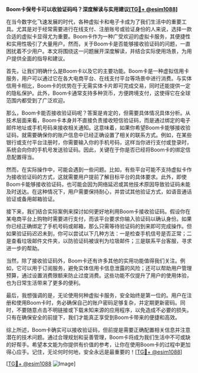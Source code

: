 **Boom卡保号卡可以收验证码吗？深度解读与实用建议[[TG💪+ @esim1088](https://t.me/s/esim1088)]**

在当今数字化飞速发展的时代，各种虚拟卡和电子卡成为了我们生活中的重要工具。尤其是对于经常需要进行在线支付、注册账号或验证身份的人来说，选择一款合适的虚拟卡显得尤为重要。Boom卡作为一种广受欢迎的虚拟卡服务，其便捷性和实用性吸引了大量用户。然而，关于Boom卡是否能够接收验证码的问题，一直困扰着不少用户。本文将围绕这一问题展开深度解读，并结合实际使用场景，为用户提供全面的指导和建议。

首先，让我们明确什么是Boom卡以及它的主要功能。Boom卡是一种虚拟信用卡服务，用户可以通过它在各大电商平台、在线支付平台等场景中进行消费。与实体信用卡相比，Boom卡的优势在于无需实体卡片即可完成交易，同时还能提供一定的隐私保护。此外，Boom卡通常支持多种货币，方便跨境支付，这使得它在全球范围内都受到了广泛欢迎。

那么，Boom卡能否接收验证码呢？答案是肯定的，但需要具体情况具体分析。从技术层面来看，Boom卡本身并不直接负责接收短信验证码，而是通过绑定的电子邮件地址或手机号码来接收相关通知。这意味着，如果你希望Boom卡能够接收验证码，就需要确保你的账户信息中已经正确设置了相关的联系方式。例如，在某些银行或支付平台注册时，你需要输入你的手机号码，这样当你进行支付或登录时，系统会向你的手机号发送验证码。因此，关键在于你是否已经将Boom卡的绑定信息配置得当。

然而，在实际操作中，可能会遇到一些问题。比如，有些平台可能不支持虚拟卡作为接收验证码的方式，这就需要用户提前了解目标平台的具体要求。此外，即使Boom卡能够接收验证码，也可能会因为网络延迟或其他技术原因导致验证码未能及时送达。在这种情况下，用户需要保持耐心，并尝试其他验证方式，如语音通话验证或备用邮箱验证。

接下来，我们结合实际案例来探讨如何更好地利用Boom卡接收验证码。假设你在某电商平台上购物时需要进行支付，而该平台要求你输入验证码以确认身份。如果你已经正确绑定了手机号码或邮箱，那么只需等待验证码的到来即可完成操作。但如果验证码迟迟未到，你可以尝试以下几种方法：一是检查手机信号是否正常；二是查看垃圾邮件文件夹，以防验证码被误判为垃圾邮件；三是联系平台客服，寻求进一步的帮助。

当然，除了接收验证码外，Boom卡还有许多其他的实用功能值得我们关注。例如，它可以用于订阅服务，避免实体信用卡信息泄露的风险；还可以帮助用户管理预算，通过设置消费限额来防止过度消费。这些功能不仅提升了用户的使用体验，也为日常生活带来了更多的便利。

最后，我想强调的是，无论使用何种虚拟卡服务，安全始终是第一位的。用户在注册和使用Boom卡时，务必确保自己的账户密码足够复杂，并定期更新密码。同时，不要随意点击不明链接或下载未知来源的应用程序，以免造成不必要的损失。只有在确保安全的前提下，我们才能真正享受到Boom卡带来的便捷和高效。

综上所述，Boom卡确实可以接收验证码，但前提是需要正确配置相关信息并注意潜在的技术问题。通过合理规划和妥善管理，Boom卡将成为我们生活中不可或缺的好帮手。希望本文能为你提供有价值的参考，让你在使用Boom卡的过程中更加得心应手。记住，无论何时何地，安全永远是最重要的！[[TG💪+ @esim1088](https://t.me/s/esim1088)]

[[TG💪+ @esim1088](https://t.me/s/esim1088) ![Image](https://i.postimg.cc/4NQfJmqS/Snipaste-2025-05-13-00-14-12.png)]